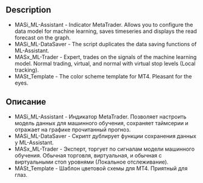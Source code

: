 ## Description
* MASi_ML-Assistant - Indicator MetaTrader. Allows you to configure the data model for machine learning, saves timeseries and displays the read forecast on the graph.
* MASi_ML-DataSaver - The script duplicates the data saving functions of ML-Assistant.
* MASx_ML-Trader - Expert, trades on the signals of the machine learning model. Normal trading, virtual, and normal with virtual stop levels (Local tracking).
* MASt_Template - The color scheme template for MT4. Pleasant for the eyes.

## Описание
* MASi_ML-Assistant - Индикатор MetaTrader. Позволяет настроить модель данных для машинного обучения, сохраняет таймсерии и отражает на графике прочитанный прогноз.
* MASi_ML-DataSaver - Скрипт дублирует функции сохранения данных у ML-Assistant.
* MASx_ML-Trader - Эксперт, торгует по сигналам модели машинного обучения. Обычная торговля, виртуальная, и обычная с виртуальными стоп уровнями (Локальное отслеживание).
* MASt_Template - Шаблон цветовой схемы для MT4. Приятный для глаз.
